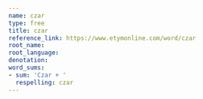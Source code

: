 ```yaml
---
name: czar
type: free
title: czar
reference_link: https://www.etymonline.com/word/czar
root_name: 
root_language: 
denotation: 
word_sums:
- sum: 'Czar + '
  respelling: czar
---
```

